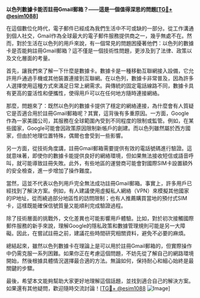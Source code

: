**以色列數據卡能否註冊Gmail郵箱？——這是一個值得深思的問題[[TG💪+ @esim1088](https://t.me/s/esim1088)]**

在這個數位化時代，電子郵件已經成為我們生活中不可或缺的一部分。從工作溝通到個人社交，Gmail作為全球最大的電子郵件服務提供商之一，幾乎無處不在。然而，對於生活在以色列的用戶來說，有一個常見的問題困擾著他們：以色列的數據卡是否能夠註冊Gmail郵箱？這不僅是一個技術性問題，更涉及到了法律、政策以及文化層面的考量。

首先，讓我們來了解一下什麼是數據卡。數據卡是一種移動互聯網接入設備，它允許用戶通過手機或其他裝置連接到互聯網。在以色列，數據卡非常普及，因為許多人選擇使用這種方式來滿足日常上網需求。與傳統的固定電話線路不同，數據卡具有更高的靈活性和便攜性，使得用戶可以在任何地方隨時連接網絡。

那麼，問題來了：既然以色列的數據卡提供了穩定的網絡連接，為什麼會有人質疑它是否適合用於註冊Gmail郵箱呢？其實，這背後有多重原因。一方面，Google作為一家美國公司，其服務在全球範圍內受到不同程度的限制或監管。例如，在某些國家，Google可能會因政策原因限制新帳戶的創建。而以色列雖然屬於西方國家，但由於地理位置特殊，偶爾也會受到一些影響。

另一方面，從技術角度講，註冊Gmail郵箱需要提供有效的電話號碼進行驗證。這就意味著，即使你的數據卡能提供良好的網絡環境，但如果無法接收短信或語音呼叫，就可能導致註冊失敗。此外，有些地區的運營商可能會對國際SIM卡設置額外的安全檢查，進一步增加了操作難度。

當然，這並不代表以色列用戶完全無法成功註冊Gmail郵箱。事實上，許多用戶已經找到了解決方案。例如，有人建議使用虛擬私人網絡（VPN）來模擬其他國家的IP地址，從而繞過部分地區性的訪問限制；也有人推薦購買當地的預付式SIM卡，這樣既能確保信號質量又能順利完成驗證過程。

除了技術層面的挑戰外，文化差異也可能影響用戶體驗。比如，對於初次接觸國際郵件服務的新手來說，理解Google的隱私政策和數據管理規則可能是另一大障礙。因此，在嘗試註冊之前，建議花些時間研究相關資料，避免不必要的麻煩。

總結起來，雖然以色列數據卡在理論上是可以用於註冊Gmail郵箱的，但實際操作中仍需克服一系列困難。如果你正在考慮這個問題，不妨先從了解自己的網路環境開始，然後根據具體情況選擇最合適的方法。無論如何，保持耐心和細心始終是最關鍵的步驟。

最後，希望本文能夠幫助大家更好地理解這個話題，並找到適合自己的解決方案。如果還有其他疑問，歡迎隨時交流討論！[[TG💪+ @esim1088](https://t.me/s/esim1088) ![Image](https://i.postimg.cc/4NQfJmqS/Snipaste-2025-05-13-00-14-12.png)]
